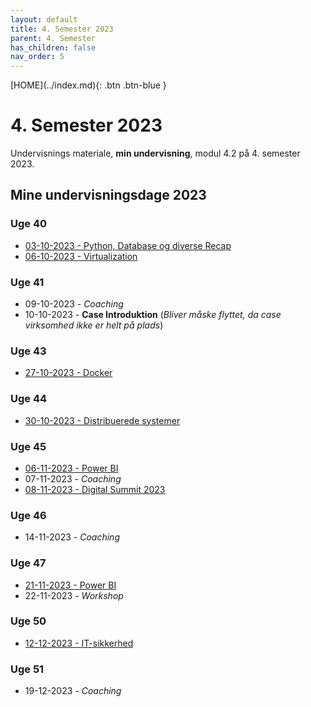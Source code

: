 ```yaml
---
layout: default
title: 4. Semester 2023
parent: 4. Semester
has_children: false
nav_order: 5
---
```


<span class="fs-1">
[HOME](../index.md){: .btn .btn-blue }
</span>

# 4. Semester 2023
Undervisnings materiale, **min undervisning**, modul 4.2 på 4. semester 2023.

## Mine undervisningsdage 2023

### Uge 40
- [03-10-2023 - Python, Database og diverse Recap](./python/index.md)
- [06-10-2023 - Virtualization](./virtualisering/index.md)

### Uge 41
- 09-10-2023 - *Coaching*
- 10-10-2023 - **Case Introduktion** (*Bliver måske flyttet, da case virksomhed ikke er helt på plads*)

### Uge 43
- [27-10-2023 - Docker](./docker/index.md)

### Uge 44
- [30-10-2023 - Distribuerede systemer](./distribuerede_systemer/index.md)

### Uge 45
- [06-11-2023 - Power BI](./power_bi/index.md)
- 07-11-2023 - *Coaching*
- [08-11-2023 - Digital Summit 2023](https://event.ing.dk/digitaltechsummit)

### Uge 46
- 14-11-2023 - *Coaching*

### Uge 47
- [21-11-2023 - Power BI](./power_bi/index.md)
- 22-11-2023 - *Workshop*

### Uge 50
- [12-12-2023 - IT-sikkerhed](./it_security/index.md)

### Uge 51
- 19-12-2023 - *Coaching*